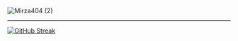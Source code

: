 <p align="center">

  ![Mirza404 (2)](https://github.com/user-attachments/assets/2671b74a-0219-4ace-b4cb-c7dbb84a1713)
</p>

---


[![GitHub Streak](https://streak-stats.demolab.com?user=Mirza404&theme=android-dark&hide_border=true&short_numbers=true&card_width=500)](https://git.io/streak-stats)
<!--
**Mirza404/Mirza404** is a ✨ _special_ ✨ repository because its `README.md` (this file) appears on your GitHub profile.

Here are some ideas to get you started:

- 🔭 I’m currently working on ...
- 🌱 I’m currently learning ...
- 👯 I’m looking to collaborate on ...
- 🤔 I’m looking for help with ...
- 💬 Ask me about ...
- 📫 How to reach me: ...
- 😄 Pronouns: ...
- ⚡ Fun fact: ...
-->
